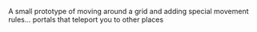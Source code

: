 A small prototype of moving around a grid and adding special movement rules... portals that teleport you to other places

